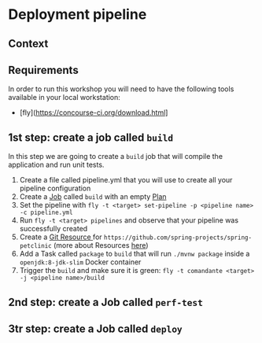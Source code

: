 # Deployment pipeline

## Context

## Requirements
In order to run this workshop you will need to have the following tools available in your local workstation:
- [fly](https://concourse-ci.org/download.html]

## 1st step: create a job called `build`
In this step we are going to create a `build` job that will compile the application and run unit tests.

1. Create a file called pipeline.yml that you will use to create all your pipeline configuration
1. Create a [Job](https://concourse-ci.org/jobs.html) called `build` with an empty [Plan](https://concourse-ci.org/jobs.html#job-plan)
1. Set the pipeline with `fly -t <target> set-pipeline -p <pipeline name> -c pipeline.yml`
1. Run `fly -t <target> pipelines` and observe that your pipeline was successfully created
1. Create a [ Git Resource ](https://github.com/concourse/git-resource) for `https://github.com/spring-projects/spring-petclinic` (more about Resources [here](https://concourse-ci.org/resources.html))
1. Add a Task called `package` to `build` that will run `./mvnw package` inside a `openjdk:8-jdk-slim` Docker container
1. Trigger the `build` and make sure it is green: `fly -t comandante <target> -j <pipeline name>/build`

## 2nd step: create a Job called `perf-test`

## 3tr step: create a Job called `deploy`
